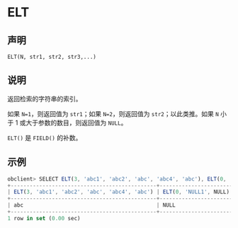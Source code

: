 ELT 
========================



声明 
-----------------------

```unknow
ELT(N, str1, str2, str3,...)
```



说明 
-----------------------

返回检索的字符串的索引。

如果 `N=1`，则返回值为 `str1`；如果 `N=2`，则返回值为 `str2`；以此类推。如果 `N` 小于 1 或大于参数的数目，则返回值为 `NULL`。

`ELT()` 是 `FIELD()` 的补数。

示例 
-----------------------

```javascript
obclient> SELECT ELT(3, 'abc1', 'abc2', 'abc', 'abc4', 'abc'), ELT(0, 'null1', NULL);
+----------------------------------------------+-----------------------+
| ELT(3, 'abc1', 'abc2', 'abc', 'abc4', 'abc') | ELT(0, 'NULL1', NULL) |
+----------------------------------------------+-----------------------+
| abc                                          | NULL                  |
+----------------------------------------------+-----------------------+
1 row in set (0.00 sec)
```



